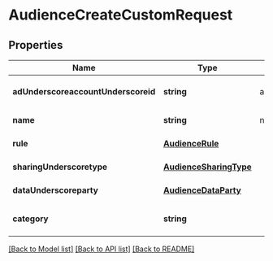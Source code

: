 # AudienceCreateCustomRequest

## Properties
Name | Type | Description | Notes
------------ | ------------- | ------------- | -------------
**adUnderscoreaccountUnderscoreid** | **string** | ad_account_id | [optional] [default to null]
**name** | **string** | name | [default to null]
**rule** | [**AudienceRule**](AudienceRule.md) |  | [default to null]
**sharingUnderscoretype** | [**AudienceSharingType**](AudienceSharingType.md) |  | [default to null]
**dataUnderscoreparty** | [**AudienceDataParty**](AudienceDataParty.md) |  | [default to null]
**category** | **string** |  | [optional] [default to null]

[[Back to Model list]](../README.md#documentation-for-models) [[Back to API list]](../README.md#documentation-for-api-endpoints) [[Back to README]](../README.md)


